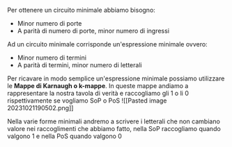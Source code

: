 Per ottenere un circuito minimale abbiamo bisogno:

- Minor numero di porte
- A parità di numero di porte, minor numero di ingressi

Ad un circuito minimale corrisponde un'espressione minimale ovvero:
- Minor numero di termini
- A parità di termini, minor numero di letterali


Per ricavare in modo semplice un'espressione minimale possiamo utilizzare le **Mappe di Karnaugh o k-mappe**.
In queste mappe andiamo a rappresentare la nostra tavola di verità e raccogliamo gli 1 o li 0 rispettivamente se vogliamo SoP o PoS
![[Pasted image 20231021190502.png]]

Nella varie forme minimali andremo a scrivere i letterali che non cambiano valore nei raccoglimenti che abbiamo fatto, nella SoP raccogliamo quando valgono 1 e nella PoS quando valgono 0